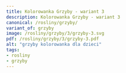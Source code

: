 ```yaml
---
title: Kolorowanka Grzyby - wariant 3
description: Kolorowanka Grzyby - wariant 3
canonical: /rosliny/grzyby/
variant_of: grzyby
image: /rosliny/grzyby/3/grzyby-3.svg
pdf: /rosliny/grzyby/3/grzyby-3.pdf
alt: "grzyby kolorowanka dla dzieci"
tags:
- rosliny
- grzyby
---
```

